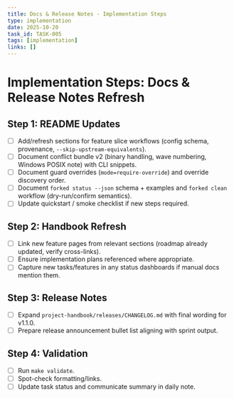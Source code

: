 ```yaml
---
title: Docs & Release Notes - Implementation Steps
type: implementation
date: 2025-10-20
task_id: TASK-005
tags: [implementation]
links: []
---
```


# Implementation Steps: Docs & Release Notes Refresh

## Step 1: README Updates
- [ ] Add/refresh sections for feature slice workflows (config schema, provenance, `--skip-upstream-equivalents`).
- [ ] Document conflict bundle v2 (binary handling, wave numbering, Windows POSIX note) with CLI snippets.
- [ ] Document guard overrides (`mode=require-override`) and override discovery order.
- [ ] Document `forked status --json` schema + examples and `forked clean` workflow (dry-run/confirm semantics).
- [ ] Update quickstart / smoke checklist if new steps required.

## Step 2: Handbook Refresh
- [ ] Link new feature pages from relevant sections (roadmap already updated, verify cross-links).
- [ ] Ensure implementation plans referenced where appropriate.
- [ ] Capture new tasks/features in any status dashboards if manual docs mention them.

## Step 3: Release Notes
- [ ] Expand `project-handbook/releases/CHANGELOG.md` with final wording for v1.1.0.
- [ ] Prepare release announcement bullet list aligning with sprint output.

## Step 4: Validation
- [ ] Run `make validate`.
- [ ] Spot-check formatting/links.
- [ ] Update task status and communicate summary in daily note.
